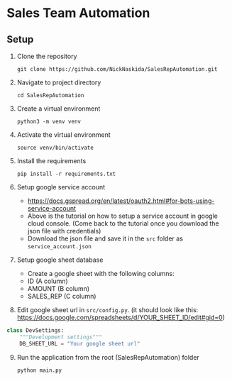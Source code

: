 # Sales Team Automation

## Setup
1. Clone the repository
    ```
    git clone https://github.com/NickNaskida/SalesRepAutomation.git
    ```

2. Navigate to project directory
    ```
    cd SalesRepAutomation
    ```

3. Create a virtual environment
    ```
    python3 -m venv venv
    ```

4. Activate the virtual environment
    ```
    source venv/bin/activate
    ```
   
5. Install the requirements
    ```
    pip install -r requirements.txt
    ```
   
6. Setup google service account
   - https://docs.gspread.org/en/latest/oauth2.html#for-bots-using-service-account
   - Above is the tutorial on how to setup a service account in google cloud console. (Come back to the tutorial once you download the json file with credentials)
   - Download the json file and save it in the `src` folder as `service_account.json`

7. Setup google sheet database
   - Create a google sheet with the following columns:
   - ID (A column)
   - AMOUNT (B column)
   - SALES_REP (C column)

8. Edit google sheet url in `src/config.py`. (it should look like this: https://docs.google.com/spreadsheets/d/YOUR_SHEET_ID/edit#gid=0)
```python
class DevSettings:
    """Development settings"""
    DB_SHEET_URL = "Your google sheet url"
```

9. Run the application from the root (SalesRepAutomation) folder
    ```
    python main.py
    ```

